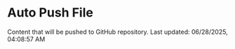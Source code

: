 # Auto Push File

Content that will be pushed to GitHub repository.
Last updated: 06/28/2025, 04:08:57 AM